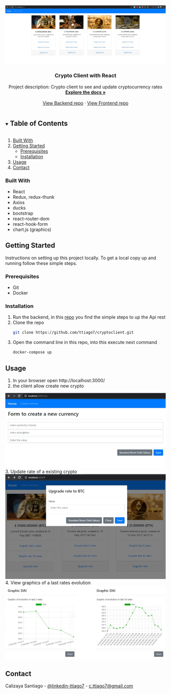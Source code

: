 <!-- PROJECT LOGO -->
<br />
<p align="center">
  <a href="https://github.com/ttiago7/cryptoclient">
    <img src="images/1.JPG" alt="Logo" width="1200" >
  </a> 

  <h3 align="center">Crypto Client with React</h3>

  <p align="center">
    Project description: Crypto client to see and update cryptocurrency rates
    <br />
    <a href="https://github.com/ttiago7/crypto/"><strong>Explore the docs »</strong></a>
    <br />
    <br />
    <a href="https://github.com/ttiago7/crypto">View Backend repo</a>
    ·
    <a href="https://github.com/ttiago7/cryptoclient">View Frontend repo</a>
  </p>
</p>


<!-- TABLE OF CONTENTS -->
<details open="open">
  <summary><h2 style="display: inline-block">Table of Contents</h2></summary>
  <ol>
    <li>
      <a href="#built-with">Built With</a>      
    </li>
    <li>
      <a href="#getting-started">Getting Started</a>
      <ul>
        <li><a href="#prerequisites">Prerequisites</a></li>
        <li><a href="#installation">Installation</a></li>
      </ul>
    </li>
    <li><a href="#usage">Usage</a></li>
    <li><a href="#contact">Contact</a></li>
  </ol>
</details>


### Built With

* React
* Redux, redux-thunk
* Axios
* ducks
* bootstrap
* react-router-dom
* react-hook-form
* chart.js (graphics)

<!-- GETTING STARTED -->
## Getting Started

Instructions on setting up this project locally. To get a local copy up and running follow these simple steps.

### Prerequisites

* Git
* Docker


### Installation

1. Run the backend, in this <a href="https://github.com/ttiago7/crypto">repo</a> you find the simple steps to up the Api rest
2. Clone the repo
   ```sh
   git clone https://github.com/ttiago7/cryptoclient.git
   ```
2. Open the command line in this repo, into this execute next command
   ```sh
   docker-compose up
   ```


<!-- USAGE EXAMPLES -->
## Usage

1. In your browser open http://localhost:3000/ 
2. the client allow create new crypto
<img src="/images/4.JPG" alt="30 last rates"/>
3. Update rate of a existing crypto
<img src="/images/5.JPG" alt="30 last rates"/>
4. View graphics of a last rates evolution
<img src="/images/23.JPG" alt="5 last rates"/>

<!-- CONTACT -->
## Contact

Calizaya Santiago - [@linkedin-ttiago7](https://www.linkedin.com/in/ttiago7/) - c.ttiago7@gmail.com
